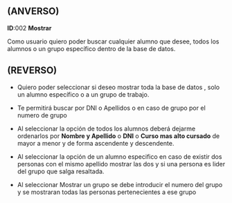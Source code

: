 ## (ANVERSO)

**ID**:002 **Mostrar**

Como usuario quiero poder buscar cualquier alumno que desee, todos los alumnos o un grupo específico dentro de la base de datos.


## (REVERSO)

* Quiero poder seleccionar si deseo mostrar toda la base de datos , solo un alumno específico o a un grupo de trabajo.

* Te permitirá buscar por DNI o Apellidos o en caso de grupo por el numero de grupo

* Al seleccionar la opción de todos los alumnos deberá dejarme ordenarlos por **Nombre y Apellido** o **DNI** o **Curso mas alto cursado** de mayor a menor y de forma ascendente y descendente.

* Al seleccionar la opción de un alumno especifico en caso de existir dos personas con el mismo apellido mostrar las dos y si una persona es lider del grupo que salga resaltada.

* Al seleccionar Mostrar un grupo se debe introducir el numero del grupo y se mostraran todas las personas pertenecientes a ese grupo
